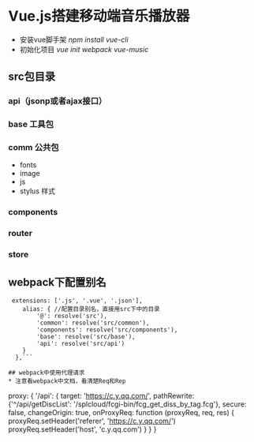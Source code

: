 # Vue.js搭建移动端音乐播放器
* 安装vue脚手架 _npm install vue-cli_
* 初始化项目 _vue init webpack vue-music_
## src包目录
### api（jsonp或者ajax接口）
### base 工具包
### comm 公共包
* fonts
* image
* js
* stylus 样式
### components
### router
### store
## webpack下配置别名
``` resolve: {
 extensions: ['.js', '.vue', '.json'],
    alias: { //配置目录别名，直接用src下中的目录
        '@': resolve('src'),
        'common': resolve('src/common'),
        'components': resolve('src/components'),
        'base': resolve('src/base'),
        'api': resolve('src/api')
    }
  },```

## webpack中使用代理请求
* 注意看webpack中文档，看清楚Req和Rep
```   
 proxy: {
      '/api': {
        target: 'https://c.y.qq.com/',
        pathRewrite: {'^/api/getDiscList': '/splcloud/fcgi-bin/fcg_get_diss_by_tag.fcg'},
        secure: false,
        changeOrigin: true,
        onProxyReq: function (proxyReq, req, res) {
          proxyReq.setHeader('referer', 'https://c.y.qq.com/')
          proxyReq.setHeader('host', 'c.y.qq.com')
        }
      }
    }
```
